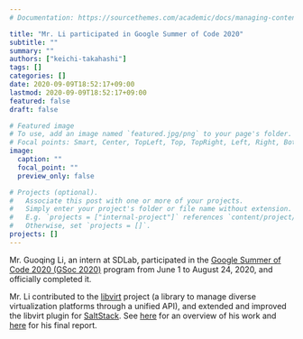 ```yaml
---
# Documentation: https://sourcethemes.com/academic/docs/managing-content/

title: "Mr. Li participated in Google Summer of Code 2020"
subtitle: ""
summary: ""
authors: ["keichi-takahashi"]
tags: []
categories: []
date: 2020-09-09T18:52:17+09:00
lastmod: 2020-09-09T18:52:17+09:00
featured: false
draft: false

# Featured image
# To use, add an image named `featured.jpg/png` to your page's folder.
# Focal points: Smart, Center, TopLeft, Top, TopRight, Left, Right, BottomLeft, Bottom, BottomRight.
image:
  caption: ""
  focal_point: ""
  preview_only: false

# Projects (optional).
#   Associate this post with one or more of your projects.
#   Simply enter your project's folder or file name without extension.
#   E.g. `projects = ["internal-project"]` references `content/project/deep-learning/index.md`.
#   Otherwise, set `projects = []`.
projects: []
---
```


Mr. Guoqing Li, an intern at SDLab, participated in the [Google Summer of
Code 2020 (GSoc 2020)](https://summerofcode.withgoogle.com/) program from June
1 to August 24, 2020, and officially completed it.

Mr. Li contributed to the [libvirt](https://libvirt.org/) project (a library
to manage diverse virtualization platforms through a unified API), and extended
and improved the libvirt plugin for [SaltStack](https://www.saltstack.com/).
See [here](https://summerofcode.withgoogle.com/projects/#6371688154923008)
for an overview of his work and [here](https://gist.github.com/gqlo/10860ffea5b25272ac37d1a8f0b6b22f) for his final report.
